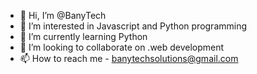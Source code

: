 - 👋 Hi, I’m @BanyTech
- 👀 I’m interested in Javascript and Python programming
- 🌱 I’m currently learning Python 
- 💞️ I’m looking to collaborate on .web development
- 📫 How to reach me - banytechsolutions@gmail.com

<!---
BanyTech/BanyTech is a ✨ special ✨ repository because its `README.md` (this file) appears on your GitHub profile.
You can click the Preview link to take a look at your changes.
--->
